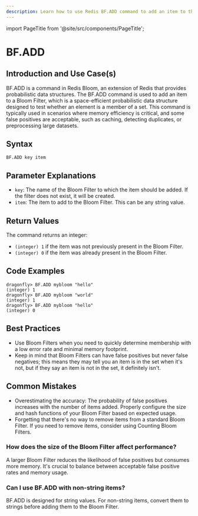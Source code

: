 ```yaml
---
description: Learn how to use Redis BF.ADD command to add an item to the Bloom filter.
---
```


import PageTitle from '@site/src/components/PageTitle';

# BF.ADD

<PageTitle title="Redis BF.ADD Explained (Better Than Official Docs)" />

## Introduction and Use Case(s)

BF.ADD is a command in Redis Bloom, an extension of Redis that provides probabilistic data structures. The BF.ADD command is used to add an item to a Bloom Filter, which is a space-efficient probabilistic data structure designed to test whether an element is a member of a set. This command is typically used in scenarios where memory efficiency is critical, and some false positives are acceptable, such as caching, detecting duplicates, or preprocessing large datasets.

## Syntax

```plaintext
BF.ADD key item
```

## Parameter Explanations

- `key`: The name of the Bloom Filter to which the item should be added. If the filter does not exist, it will be created.
- `item`: The item to add to the Bloom Filter. This can be any string value.

## Return Values

The command returns an integer:

- `(integer) 1` if the item was not previously present in the Bloom Filter.
- `(integer) 0` if the item was already present in the Bloom Filter.

## Code Examples

```cli
dragonfly> BF.ADD mybloom "hello"
(integer) 1
dragonfly> BF.ADD mybloom "world"
(integer) 1
dragonfly> BF.ADD mybloom "hello"
(integer) 0
```

## Best Practices

- Use Bloom Filters when you need to quickly determine membership with a low error rate and minimal memory footprint.
- Keep in mind that Bloom Filters can have false positives but never false negatives; this means they may tell you an item is in the set when it's not, but if they say an item is not in the set, it definitely isn't.

## Common Mistakes

- Overestimating the accuracy: The probability of false positives increases with the number of items added. Properly configure the size and hash functions of your Bloom Filter based on expected usage.
- Forgetting that there's no way to remove items from a standard Bloom Filter. If you need to remove items, consider using Counting Bloom Filters.

### How does the size of the Bloom Filter affect performance?

A larger Bloom Filter reduces the likelihood of false positives but consumes more memory. It's crucial to balance between acceptable false positive rates and memory usage.

### Can I use BF.ADD with non-string items?

BF.ADD is designed for string values. For non-string items, convert them to strings before adding them to the Bloom Filter.
